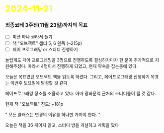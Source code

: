 # <span style="color:yellow">2024-11-21</span>

### 최종코테 3주전(11월 23일)까지의 목표
- [ ] 미션 하나 골라서 풀기
- [ ] 책 "오브젝트" 챕터 5, 6 완독 (~215p)
- [ ] 페어 프로그래밍 or 스터디 진행하기

놀랍게도 페어 프로그래밍을 3명으로 진행하도록 결심하자마자 한 분이 추가적으로 지원해주셨다.
따라서 4명이서 진행하게 되었고, 현재 약속을 잡는중에 있다.

오늘은 목표였던 오브젝트 책을 읽도록 하겠다.
그리고, 페어프로그래밍 진행하기 목표는 이번주 토요일에 달성할 것 같다.

페어프로그래밍 장소를 조율하고 있다. 아마 광화문역 근처의 스터디룸이 될 것 같다.

현재 책 "오브젝트" 진도: ~181p


" 모든 클래스는 변경의 이유를 하나만 가져야 한다. "


오늘은 책을 36 페이지 읽고, 스터디 방을 개설하고 계획을 짰다